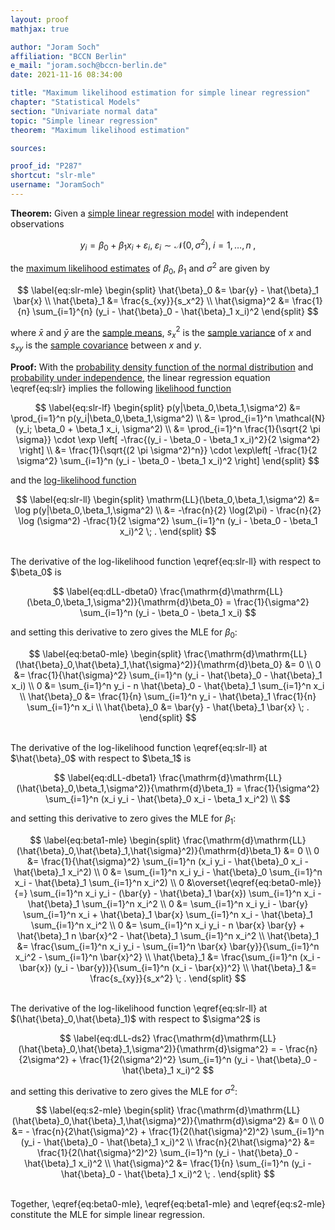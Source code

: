 ```yaml
---
layout: proof
mathjax: true

author: "Joram Soch"
affiliation: "BCCN Berlin"
e_mail: "joram.soch@bccn-berlin.de"
date: 2021-11-16 08:34:00

title: "Maximum likelihood estimation for simple linear regression"
chapter: "Statistical Models"
section: "Univariate normal data"
topic: "Simple linear regression"
theorem: "Maximum likelihood estimation"

sources:

proof_id: "P287"
shortcut: "slr-mle"
username: "JoramSoch"
---
```



**Theorem:** Given a [simple linear regression model](/D/mlr) with independent observations

$$ \label{eq:slr}
y_i = \beta_0 + \beta_1 x_i + \varepsilon_i, \; \varepsilon_i \sim \mathcal{N}(0, \sigma^2), \; i = 1,\ldots,n \; ,
$$

the [maximum likelihood estimates](/D/mle) of $\beta_0$, $\beta_1$ and $\sigma^2$ are given by

$$ \label{eq:slr-mle}
\begin{split}
\hat{\beta}_0 &= \bar{y} - \hat{\beta}_1 \bar{x} \\
\hat{\beta}_1 &= \frac{s_{xy}}{s_x^2} \\
\hat{\sigma}^2 &= \frac{1}{n} \sum_{i=1}^{n} (y_i - \hat{\beta}_0 - \hat{\beta}_1 x_i)^2
\end{split}
$$

where $\bar{x}$ and $\bar{y}$ are the [sample means](/D/mean-samp), $s_x^2$ is the [sample variance](/D/var-samp) of $x$ and $s_{xy}$ is the [sample covariance](/D/cov-samp) between $x$ and $y$.


**Proof:** With the [probability density function of the normal distribution](/P/norm-pdf) and [probability under independence](/D/ind), the linear regression equation \eqref{eq:slr} implies the following [likelihood function](/D/lf)

$$ \label{eq:slr-lf}
\begin{split}
p(y|\beta_0,\beta_1,\sigma^2) &= \prod_{i=1}^n p(y_i|\beta_0,\beta_1,\sigma^2) \\
&= \prod_{i=1}^n \mathcal{N}(y_i; \beta_0 + \beta_1 x_i, \sigma^2) \\
&= \prod_{i=1}^n \frac{1}{\sqrt{2 \pi \sigma}} \cdot \exp \left[ -\frac{(y_i - \beta_0 - \beta_1 x_i)^2}{2 \sigma^2} \right] \\
&= \frac{1}{\sqrt{(2 \pi \sigma^2)^n}} \cdot \exp\left[ -\frac{1}{2 \sigma^2} \sum_{i=1}^n (y_i - \beta_0 - \beta_1 x_i)^2 \right]
\end{split}
$$

and the [log-likelihood function](/D/llf)

$$ \label{eq:slr-ll}
\begin{split}
\mathrm{LL}(\beta_0,\beta_1,\sigma^2) &= \log p(y|\beta_0,\beta_1,\sigma^2) \\
&= -\frac{n}{2} \log(2\pi) - \frac{n}{2} \log (\sigma^2) -\frac{1}{2 \sigma^2} \sum_{i=1}^n (y_i - \beta_0 - \beta_1 x_i)^2 \; .
\end{split}
$$

<br>
The derivative of the log-likelihood function \eqref{eq:slr-ll} with respect to $\beta_0$ is

$$ \label{eq:dLL-dbeta0}
\frac{\mathrm{d}\mathrm{LL}(\beta_0,\beta_1,\sigma^2)}{\mathrm{d}\beta_0} = \frac{1}{\sigma^2} \sum_{i=1}^n (y_i - \beta_0 - \beta_1 x_i)
$$

and setting this derivative to zero gives the MLE for $\beta_0$:

$$ \label{eq:beta0-mle}
\begin{split}
\frac{\mathrm{d}\mathrm{LL}(\hat{\beta}_0,\hat{\beta}_1,\hat{\sigma}^2)}{\mathrm{d}\beta_0} &= 0 \\
0 &= \frac{1}{\hat{\sigma}^2} \sum_{i=1}^n (y_i - \hat{\beta}_0 - \hat{\beta}_1 x_i) \\
0 &= \sum_{i=1}^n y_i - n \hat{\beta}_0 - \hat{\beta}_1 \sum_{i=1}^n x_i \\
\hat{\beta}_0 &= \frac{1}{n} \sum_{i=1}^n y_i - \hat{\beta}_1 \frac{1}{n} \sum_{i=1}^n x_i \\
\hat{\beta}_0 &= \bar{y} - \hat{\beta}_1 \bar{x} \; .
\end{split}
$$

<br>
The derivative of the log-likelihood function \eqref{eq:slr-ll} at $\hat{\beta}_0$ with respect to $\beta_1$ is

$$ \label{eq:dLL-dbeta1}
\frac{\mathrm{d}\mathrm{LL}(\hat{\beta}_0,\beta_1,\sigma^2)}{\mathrm{d}\beta_1} = \frac{1}{\sigma^2} \sum_{i=1}^n (x_i y_i - \hat{\beta}_0 x_i - \beta_1 x_i^2) \\
$$

and setting this derivative to zero gives the MLE for $\beta_1$:

$$ \label{eq:beta1-mle}
\begin{split}
\frac{\mathrm{d}\mathrm{LL}(\hat{\beta}_0,\hat{\beta}_1,\hat{\sigma}^2)}{\mathrm{d}\beta_1} &= 0 \\
0 &= \frac{1}{\hat{\sigma}^2} \sum_{i=1}^n (x_i y_i - \hat{\beta}_0 x_i - \hat{\beta}_1 x_i^2) \\
0 &= \sum_{i=1}^n x_i y_i - \hat{\beta}_0 \sum_{i=1}^n x_i - \hat{\beta}_1 \sum_{i=1}^n x_i^2) \\
0 &\overset{\eqref{eq:beta0-mle}}{=} \sum_{i=1}^n x_i y_i - (\bar{y} - \hat{\beta}_1 \bar{x}) \sum_{i=1}^n x_i - \hat{\beta}_1 \sum_{i=1}^n x_i^2 \\
0 &= \sum_{i=1}^n x_i y_i - \bar{y} \sum_{i=1}^n x_i + \hat{\beta}_1 \bar{x} \sum_{i=1}^n x_i - \hat{\beta}_1 \sum_{i=1}^n x_i^2 \\
0 &= \sum_{i=1}^n x_i y_i - n \bar{x} \bar{y} + \hat{\beta}_1 n \bar{x}^2 - \hat{\beta}_1 \sum_{i=1}^n x_i^2 \\
\hat{\beta}_1 &= \frac{\sum_{i=1}^n x_i y_i - \sum_{i=1}^n \bar{x} \bar{y}}{\sum_{i=1}^n x_i^2 - \sum_{i=1}^n \bar{x}^2} \\
\hat{\beta}_1 &= \frac{\sum_{i=1}^n (x_i - \bar{x}) (y_i - \bar{y})}{\sum_{i=1}^n (x_i - \bar{x})^2} \\
\hat{\beta}_1 &= \frac{s_{xy}}{s_x^2} \; .
\end{split}
$$

<br>
The derivative of the log-likelihood function \eqref{eq:slr-ll} at $(\hat{\beta}_0,\hat{\beta}_1)$ with respect to $\sigma^2$ is

$$ \label{eq:dLL-ds2}
\frac{\mathrm{d}\mathrm{LL}(\hat{\beta}_0,\hat{\beta}_1,\sigma^2)}{\mathrm{d}\sigma^2} = - \frac{n}{2\sigma^2} + \frac{1}{2(\sigma^2)^2} \sum_{i=1}^n (y_i - \hat{\beta}_0 - \hat{\beta}_1 x_i)^2
$$

and setting this derivative to zero gives the MLE for $\sigma^2$:

$$ \label{eq:s2-mle}
\begin{split}
\frac{\mathrm{d}\mathrm{LL}(\hat{\beta}_0,\hat{\beta}_1,\hat{\sigma}^2)}{\mathrm{d}\sigma^2} &= 0 \\
0 &= - \frac{n}{2\hat{\sigma}^2} + \frac{1}{2(\hat{\sigma}^2)^2} \sum_{i=1}^n (y_i - \hat{\beta}_0 - \hat{\beta}_1 x_i)^2 \\
\frac{n}{2\hat{\sigma}^2} &= \frac{1}{2(\hat{\sigma}^2)^2} \sum_{i=1}^n (y_i - \hat{\beta}_0 - \hat{\beta}_1 x_i)^2 \\
\hat{\sigma}^2 &= \frac{1}{n} \sum_{i=1}^n (y_i - \hat{\beta}_0 - \hat{\beta}_1 x_i)^2 \; .
\end{split}
$$

<br>
Together, \eqref{eq:beta0-mle}, \eqref{eq:beta1-mle} and \eqref{eq:s2-mle} constitute the MLE for simple linear regression.